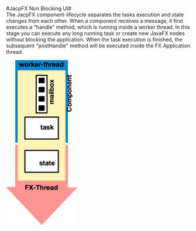 
#JacpFX Non Blocking UI#
<br/>
The JacpFX component-lifecycle separates the tasks execution and state changes from each other. When a component receives a message, it first executes a "handle" method, which is running inside a worker thread. 
In this stage you can execute any long running task or create new JavaFX nodes without blocking the application. When the task execution is finished, the subsequent "postHandle" method will be executed inside the FX Application thread.

![component-lifecycle](/img/AsyncModel.png)

